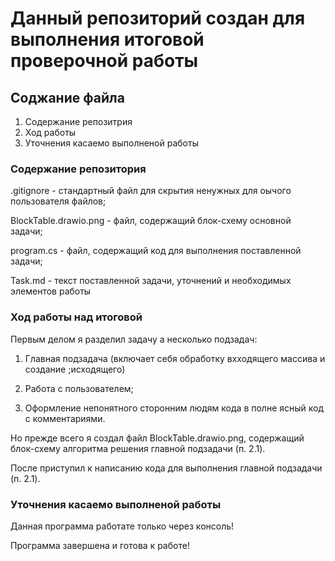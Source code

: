# Данный репозиторий создан для выполнения итоговой проверочной работы

## Соджание файла

1. Содержание репозитрия
2. Ход работы
3. Уточнения касаемо выполненой работы

### Содержание репозитория

.gitignore - стандартный файл для скрытия ненужных для оычого пользователя файлов;

BlockTable.drawio.png - файл, содержащий блок-схему основной задачи;

program.cs - файл, содержащий код для выполнения поставленной задачи;

Task.md - текст поставленной задачи, уточнений и необходимых элементов работы

### Ход работы над итоговой

Первым делом я разделил задачу а несколько подзадач:

1. Главная подзадача (включает себя обработку вхходящего массива и создание ;исходящего)

2. Работа с пользователем;

3. Оформление непонятного сторонним людям кода в полне ясный код с комментариями.

Но прежде всего я создал файл BlockTable.drawio.png, содержащий блок-схему алгоритма решения главной подзадачи (п. 2.1).

После приступил к написанию кода для выполнения главной подзадачи (п. 2.1).

### Уточнения касаемо выполненой работы

Данная программа работате только через консоль!

Программа завершена и готова к работе!